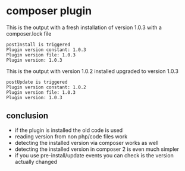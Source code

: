 # composer plugin

This is the output with a fresh installation of version 1.0.3 with a composer.lock file 

```
postInstall is triggered
Plugin version constant: 1.0.3
Plugin version file: 1.0.3
Plugin version: 1.0.3
```


This is the output with version 1.0.2 installed upgraded to version 1.0.3 

```
postUpdate is triggered
Plugin version constant: 1.0.2
Plugin version file: 1.0.3
Plugin version: 1.0.3
```

## conclusion

- if the plugin is installed the old code is used
- reading version from non php/code files work
- detecting the installed version via composer works as well
- detecting the installed version in composer 2 is even much simpler
- if you use pre-install/update events you can check is the version actually changed
